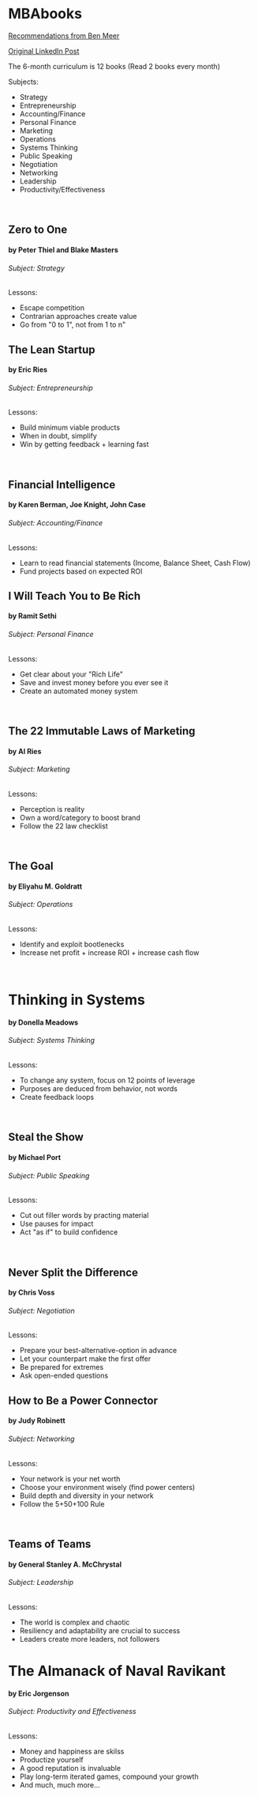 # MBAbooks

<a href="https://www.linkedin.com/in/benmeer?miniProfileUrn=urn%3Ali%3Afs_miniProfile%3AACoAAA4tsN0BH3DejAt87HPZrM_wK0SgrnMluP4&lipi=urn%3Ali%3Apage%3Ad_flagship3_feed%3BtXB%2BdZuhS5K6%2FSB2dNeGzQ%3D%3D" target="_blank"> Recommendations from Ben Meer</a>

<a href="https://www.linkedin.com/posts/benmeer_how-to-give-yourself-a-personal-mba-in-6-activity-6992823765504036864-oEOv?utm_source=share&utm_medium=member_desktop)" target="_blank"> Original LinkedIn Post</a>

The 6-month curriculum is 12 books
(Read 2 books every month)

Subjects:

<ul>
  <li>Strategy</li>
  <li>Entrepreneurship</li>
  <li>Accounting/Finance</li>
  <li>Personal Finance</li>
  <li>Marketing</li>
  <li>Operations</li>
  <li>Systems Thinking</li>
  <li>Public Speaking</li>
  <li>Negotiation</li>
  <li>Networking</li>
  <li>Leadership</li>
  <li>Productivity/Effectiveness</li>
</ul>

<br/>

<div id="Strategy" class="BookCard">
  <h2>Zero to One</h2>
  <h4>by Peter Thiel and Blake Masters</h4>
  <h6>Subject: Strategy</h6>
  <p>Lessons:
    <ul>
      <li>Escape competition</li>
      <li>Contrarian approaches create value</li>
      <li>Go from "0 to 1", not from 1 to n"</li>
    </ul>
  </p>
 </div>
 
<div id="Entrepreneurship" class="BookCard">
  <h2>The Lean Startup</h2>
  <h4>by Eric Ries</h4>
  <h6>Subject: Entrepreneurship</h6>
  <p>Lessons:
    <ul>
      <li>Build minimum viable products</li>
      <li>When in doubt, simplify</li>
      <li>Win by getting feedback + learning fast</li>
    </ul>
  </p>
 </div>
 
 <br/>
 
 <div id="Accounting/Finance" class="BookCard">
  <h2>Financial Intelligence</h2>
  <h4>by Karen Berman, Joe Knight, John Case</h4>
  <h6>Subject: Accounting/Finance</h6>
  <p>Lessons:
    <ul>
      <li>Learn to read financial statements (Income, Balance Sheet, Cash Flow)</li>
      <li>Fund projects based on expected ROI</li>
    </ul>
  </p>
 </div>
 
 <div id="Personal Finance" class="BookCard">
  <h2>I Will Teach You to Be Rich</h2>
  <h4>by Ramit Sethi</h4>
  <h6>Subject: Personal Finance</h6>
  <p>Lessons:
    <ul>
      <li>Get clear about your "Rich Life"</li>
      <li>Save and invest money before you ever see it</li>
      <li>Create an automated money system</li>
    </ul>
  </p>
 </div>
 
 <br/>
 
 <div id="Marketing" class="BookCard">
  <h2>The 22 Immutable Laws of Marketing</h2>
  <h4>by Al Ries</h4>
  <h6>Subject: Marketing</h6>
  <p>Lessons:
    <ul>
      <li>Perception is reality</li>
      <li>Own a word/category to boost brand</li>
      <li>Follow the 22 law checklist</li>
    </ul>
  </p>
 </div>
 
 <br/>
 
 <div id="Operations" class="BookCard">
  <h2>The Goal</h2>
  <h4>by Eliyahu M. Goldratt</h4>
  <h6>Subject: Operations</h6>
  <p>Lessons:
    <ul>
      <li>Identify and exploit bootlenecks</li>
      <li>Increase net profit + increase ROI + increase cash flow</li>
    </ul>
  </p>
 </div>
 
 <br/>
 
 <div id="SystemsThinking" class="BookCard">
  <h1>Thinking in Systems</h1>
  <h4>by Donella Meadows</h4>
  <h6>Subject: Systems Thinking</h6>
  <p>Lessons:
    <ul>
      <li>To change any system, focus on 12 points of leverage</li>
      <li>Purposes are deduced from behavior, not words</li>
      <li>Create feedback loops</li>
    </ul>
  </p>
 </div>
 
 <br/>
 
 <div id="PublicSpeaking" class="BookCard">
  <h2>Steal the Show</h2>
  <h4>by Michael Port</h4>
  <h6>Subject: Public Speaking</h6>
  <p>Lessons:
    <ul>
      <li>Cut out filler words by practing material</li>
      <li>Use pauses for impact</li>
      <li>Act "as if" to build confidence</li>
    </ul>
  </p>
 </div>
 
 <br/>
 
 <div id="Negotiation" class="BookCard">
  <h2>Never Split the Difference</h2>
  <h4>by Chris Voss</h4>
  <h6>Subject: Negotiation</h6>
  <p>Lessons:
    <ul>
      <li>Prepare your best-alternative-option in advance</li>
      <li>Let your counterpart make the first offer</li>
      <li>Be prepared for extremes</li>
      <li>Ask open-ended questions</li>
    </ul>
  </p>
 </div>
 
 <div id="Networking" class="BookCard">
  <h2>How to Be a Power Connector</h2>
  <h4>by Judy Robinett</h4>
  <h6>Subject: Networking</h6>
  <p>Lessons:
    <ul>
      <li>Your network is your net worth</li>
      <li>Choose your environment wisely (find power centers)</li>
      <li>Build depth and diversity in your network</li>
      <li>Follow the 5+50+100 Rule</li>
    </ul>
  </p>
 </div>
 
 <br/>
 
 <div id="Leadership" class="BookCard">
  <h2>Teams of Teams</h2>
  <h4>by General Stanley A. McChrystal</h4>
  <h6>Subject: Leadership</h6>
  <p>Lessons:
    <ul>
      <li>The world is complex and chaotic</li>
      <li>Resiliency and adaptability are crucial to success</li>
      <li>Leaders create more leaders, not followers</li>
    </ul>
  </p>
 </div>
 
   <div id="Productivity&Effectiveness" class="BookCard">
  <h1>The Almanack of Naval Ravikant</h1>
  <h4>by Eric Jorgenson</h4>
  <h6>Subject: Productivity and Effectiveness</h6>
  <p>Lessons:
    <ul>
      <li>Money and happiness are skilss</li>
      <li>Productize yourself</li>
      <li>A good reputation is invaluable</li>
      <li>Play long-term iterated games, compound your growth</li>
      <li>And much, much more...</li>
    </ul>
  </p>
 </div>
 
 
